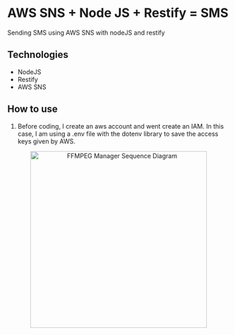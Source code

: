 # AWS SNS + Node JS + Restify = SMS

Sending SMS using AWS SNS with nodeJS and restify

## Technologies

- NodeJS
- Restify
- AWS SNS

## How to use

1. Before coding, I create an aws account and went create an IAM. In this case, I am using a .env file with the dotenv library to save the access keys given by AWS.

<div align="center">
  <a href="https://github.com/HackSpacePeru/ffmpeg-manager/master/ffmpeg_manager-sequence_diagram.png">
    <img src="https://github.com/HackSpacePeru/ffmpeg-manager/master/ffmpeg_manager-sequence_diagram.png" alt="FFMPEG Manager Sequence Diagram" width="400"/>
    </a>
</div>
